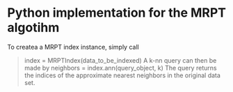 # Python implementation for the MRPT algotihm

To createa a MRPT index instance, simply call 
> index = MRPTIndex(data_to_be_indexed)
A k-nn query can then be made by
> neighbors = index.ann(query_object, k)
The query returns the indices of the approximate nearest neighbors in the original data set.
